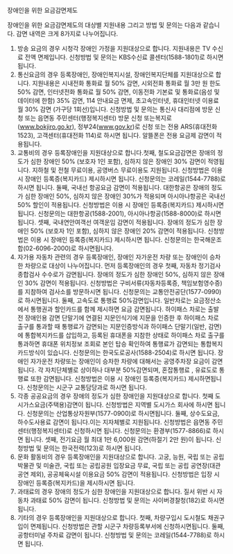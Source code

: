 장애인을 위한 요금감면제도

장애인을 위한 요금감면제도의 대상별 지원내용 그리고 방법 및 문의는 다음과 같습니다.
감면 내역은 크게 8가지로 나누어집니다.
1. 방송 요금의 경우 시청각 장애인 가정을 지원대상으로 합니다. 지원내용은 TV 수신료 전액 면제입니다. 신청방법 및 문의는 KBS수신료 콜센터(1588-1801)로 하시면 됩니다.
2. 통신요금의 경우 등록장애인, 장애인복지시설, 장애인복지단체를 지원대상으로 합니다. 지원내용은 시내전화 통화료 월 50% 감면, 시외전화 통화료 월 3만 원 한도 50% 감면, 인터넷전화 통화료 월 50% 감면, 이동전화 기본료 및 통화료(음성 및 데이터에 한함) 35% 감면, 114 안내요금 면제, 초고속인터넷, 휴대인터넷 이용료 월 30% 감면 (가구당 1회선)입니다. 신청방법 및 문의는 통신사 대리점에 방문 신청 또는 읍면동 주민센터(행정복지센터) 방문 신청 또는복지로 (www.bokjiro.go.kr), 정부24(www.gov.kr)로 신청 또는 전용 ARS(휴대전화 1523), 고객센터(휴대전화 114)로 하시면 됩니다. 알뜰폰은 전용 요금제 감면이 적용됩니다.
3. 교통비의 경우 등록장애인을 지원대상으로 합니다.첫째, 철도요금감면은 장애의 정도가 심한 장애인 50% (보호자 1인 포함), 심하지 않은 장애인 30% 감면이 적영됩니다. 지하철 및 전철 무료이용, 공영버스 무료이용도 지원됩니다. 신청방법은 이용 시 장애인 등록증(복지카드) 제시하시면 됩니다. 신청문의는 코레일(1544-7788)로 하시면 됩니다.
둘째, 국내선 항공요금 감면이 적용됩니다. 대한항공은 장애의 정도가 심한 장애인 50%, 심하지 않은 장애인 30%가 적용되며 아시아나항공은 국내선 50% 할인이 적용됩니다. 신청방법은 이용 시 장애인 등록증(복지카드) 제시하시면 됩니다. 신청문의는 대한항공(1588-2001), 아시아나항공(1588-8000)로 하시면 됩니다.
셋째, 국내연안여객선 여객운임 감면이 적용됩니다. 장애의 정도가 심한 장애인 50% (보호자 1인 포함), 심하지 않은 장애인 20% 감면이 적용됩니다. 신청방법은 이용 시 장애인 등록증(복지카드) 제시하시면 됩니다. 신청문의는 한국해운조합(02-6096-2000)로 하시면됩니다.
4. 자가용 자동차 관련의 경우 등록장애인, 장애인 자가운전 차량 또는 장애인이 승차한 차량으로 대상이 나누어집니다.
먼저 등록장애인의 경우 첫째, 자동차 정기검사 종합검사 수수로가 감면됩니다. 장애의 정도가 심한 장애인 50%, 심하지 않은 장애인 30% 감면이 적용됩니다. 신청방법은 구비서류(자동차등록증, 책임보험영수증)를 지참하여 검사소를 방문하시면 됩니다. 신청문의는 교통안전공단(1577-0990)로 하시면됩니다.
둘째, 고속도로 통행료 50%감면입니다. 일반차로는 요금정산소에서 통행권과 할인카드를 함께 제시하면 요금 감면됩니다. 하이패스 차로는 출발 전 장애인용 감면 단말기에 연결된 지문인식기에 지문을 인증한 후 하이패스 차로 출구를 통과할 때 통행료가 감면되는 지문인증방식과 하이패스 단말기(일반, 감면)에 통합복지카드를 삽입하고, 등록된 휴대폰을 지참한 상태로 하이패스 차로 출구를 통과하면 휴대폰 위치정보 조회로 본인 탑승 확인하여 통행료가 감면되는 통합복지카드방식이 있습니다.
신청문의는 한국도로공사(1588-2504)로 하시면 됩니다.
장애인 자가운전 차량또는 장애인이 승차한 차량에 대해서는 공영주차장 요금이 감면됩니다. 각 자치단체별로 상이하나 대부분 50%감면되며, 혼잡통행료 , 유료도로 통행료 또한 감면됩니다. 신청방법은 이용 시 장애인 등록증(복지카드) 제시하면됩니다. 신청문의는 시군구 교통담당과로 하시면 됩니다.
5. 각종 공공요금의 경우 장애의 정도가 심한 장애인을 지원대상으로 합니다. 첫째 도시가스요금(주택용)감면이 됩니다. 신청방법은 지역별 도시가스 회사에 하시면 됩니다. 신청문의는 산업통상자원부(1577-0900)로 하시면됩니다. 둘째, 상수도요금, 하수도사용료 감면이 됩니다.이는 지자체별로 지원됩니다. 신청방법은 읍면동 주민센터(행정복지센터)로 신청하시면 됩니다. 신청문의는 환경부(1577-8866)로 하시면 됩니다. 셋째, 전기요금 월 최대 1만 6,000원 감면(하절기 2만 원)이 됩니다. 신청방법 및 문의는 한국전력(123)로 하시면 됩니다.
6. 문화 활동비의 경우 등록장애인을 지원대상으로 합니다. 고궁, 능원, 국립 또는 공립 박물관 및 미술관, 국립 또는 공립공원 입장요금 무료, 국립 또는 공립 공연장(대관공연 제외), 공공체육시설 이용요금 50% 감면이 적용됩니다. 신청방법은 입장 시 장애인 등록증(복지카드)을 제시하시면 됩니다.
7. 과태료의 경우 장애의 정도가 심한 장애인을 지원대상으로 합니다. 질서 위반 시 자동차 과태료 50% 감면이 됩니다. 신청방법 및 문의는 사이버경찰청(182)로 하시면 됩니다.
8. 기타의 경우 등록장애인을 지원대상으로 합니다. 첫째, 차량구입시 도시철도 채권구입이 면제됩니다. 신청방법은 관할 시군구 차량등록부서에 신청하시면됩니다. 둘째, 공항터미널 주차료 감면이 됩니다. 신청방법 및 문의는 코레일(1544-7788)로 하시면 됩니다.